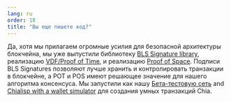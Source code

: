 ```yaml
---
lang: ru
order: 18
title: "Вы еще пишете код?"
---
```


Да, хотя мы прилагаем огромные усилия для безопасной архитектуры блокчейна, мы уже выпустили библиотеку [BLS Signature library](https://github.com/Chia-Network/bls-signatures), реализацию [VDF/Proof of Time](https://github.com/Chia-Network/vdf-competition), и реализацию [Proof of Space](https://github.com/Chia-Network/proofofspace). Подписи BLS Signatures позволяют лучше хранить и контролировать транзакции в блокчейне, а POT и POS имеют решающее значение для нашего алгоритма консенсуса. Мы запустили как нашу [Бета-тестовую сеть](https://github.com/Chia-Network/chia-blockchain) and [Chialisp with a wallet simulator](https://www.chia.net/2019/11/27/chialisp.en.html) для создания умных транзакций Chia.
